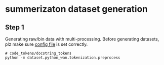 # summerizaton dataset generation

## Step 1

Generating raw/bin data with multi-processing. Before generating datasets, plz make
sure [config file](./tokenization/config/preprocess.yml) is set correctly.

```shell script
# code_tokens/docstring_tokens
python -m dataset.python_wan.tokenization.preprocess
```
